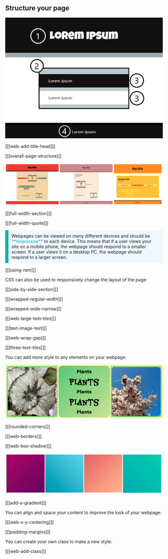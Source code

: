 ## Structure your page

![A labelled image of a webpage. A '1' is placed over the header area at the top. A '2' is placed to show the main content of the page. A '3' is placed to show a section of content. A '4' is placed to show the footer at the bottom of the page.](images/structure-diagram.png)

[[[web-add-title-head]]]

[[[overall-page-structure]]]

![A strip of three images showing different sets of three sections and different colour palettes.](images/example-layouts.png)

[[[full-width-section]]]

[[[full-width-quote]]]

<p style="border-left: solid; border-width:10px; border-color: #0faeb0; background-color: aliceblue; padding: 10px;">
Webpages can be viewed on many different devices and should be <span style="color: #0faeb0">**responsive**</span> to each device. This means that if a user views your site on a mobile phone, the webpage should respond to a smaller screen. If a user views it on a desktop PC, the webpage should respond to a larger screen. 
</p>

[[[using-rem]]]

CSS can also be used to responsively change the layout of the page:

[[[side-by-side-section]]]

[[[wrapped-regular-width]]]

[[[wrapped-wide-narrow]]]

[[[web-large-text-tiles]]]

[[[text-image-text]]]

[[[web-wrap-gap]]]

[[[three-text-tiles]]]

You can add more style to any elements on your webpage:

![A strip of examples with gradients, dashed borders, and rounded corners.](images/borders-corners.png)

[[[rounded-corners]]]

[[[web-borders]]]

[[[web-box-shadow]]]

![A strip of gradients using different colour palettes.](images/gradients.png)

[[[add-a-gradient]]]

You can align and space your content to improve the look of your webpage:

[[[web-x-y-centering]]]

[[[padding-margins]]]

You can create your own class to make a new style:

[[[web-add-class]]]
